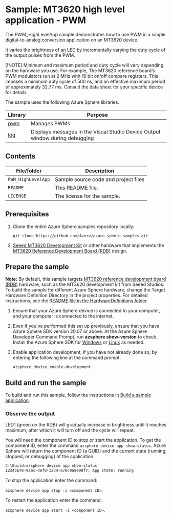 # Sample: MT3620 high level application - PWM

The PWM_HighLevelApp sample  demonstrates how to use PWM in a simple digital-to-analog conversion application on an MT3620 device.

It varies the brightness of an LED by incrementally varying the duty cycle of the output pulses from the PWM.

[!NOTE]
Minimum and maximum period and duty cycle will vary depending on the hardware you use. For example, The MT3620 reference board’s PWM modulators run at 2 MHz with 16 bit on/off compare registers. This imposes a minimum duty cycle of 500 ns, and an effective maximum period of approximately 32.77 ms. Consult the data sheet for your specific device for details.

The sample uses the following Azure Sphere libraries.

| Library | Purpose |
|---------|---------|
| [pwm](https://docs.microsoft.com/azure-sphere/reference/applibs-reference/applibs-pwm/pwm-overview) | Manages PWMs |
| [log](https://docs.microsoft.com/azure-sphere/reference/applibs-reference/applibs-log/log-overview) | Displays messages in the Visual Studio Device Output window during debugging |

## Contents

| File/folder | Description |
|-------------|-------------|
| `PWM_HighLevelApp`       |Sample source code and project files|
| `README` | This README file. |
| `LICENSE`   | The license for the sample. |

## Prerequisites

1. Clone the entire Azure Sphere samples repository locally:

    `git clone https://github.com/Azure/azure-sphere-samples.git`

1. [Seeed MT3620 Development Kit](https://aka.ms/azurespheredevkits) or other hardware that implements the [MT3620 Reference Development Board (RDB)](https://docs.microsoft.com/azure-sphere/hardware/mt3620-reference-board-design) design.

## Prepare the sample

**Note:** By default, this sample targets [MT3620 reference development board (RDB)](https://docs.microsoft.com/azure-sphere/hardware/mt3620-reference-board-design) hardware, such as the MT3620 development kit from Seeed Studios. To build the sample for different Azure Sphere hardware, change the Target Hardware Definition Directory in the project properties. For detailed instructions, see the [README file in the HardwareDefinitions folder](../../../HardwareDefinitions/README.md).

1. Ensure that your Azure Sphere device is connected to your computer, and your computer is connected to the internet.
1. Even if you've performed this set up previously, ensure that you have Azure Sphere SDK version 20.07 or above. At the Azure Sphere Developer Command Prompt, run **azsphere show-version** to check. Install the Azure Sphere SDK for [Windows](https://docs.microsoft.com/azure-sphere/install/install-sdk) or [Linux](https://docs.microsoft.com/azure-sphere/install/install-sdk-linux) as needed.
1. Enable application development, if you have not already done so, by entering the following line at the command prompt:

   `azsphere device enable-development`

## Build and run the sample

To build and run this sample, follow the instructions in [Build a sample application](../../../BUILD_INSTRUCTIONS.md).

### Observe the output

LED1 (green on the RDB) will gradually increase in brightness until it reaches maximum, after which it will turn off and the cycle will repeat.

You will need the component ID to stop or start the application. To get the component ID, enter the command `azsphere device app show-status`. Azure Sphere will return the component ID (a GUID) and the current state (running, stopped, or debugging) of the application.

```sh
C:\Build>azsphere device app show-status
12345678-9abc-def0-1234-a76c9a9e98f7: App state: running
```

To stop the application enter the command:

 `azsphere device app stop -i <component ID>`.

To restart the application enter the command:

 `azsphere device app start -i <component ID>`.
